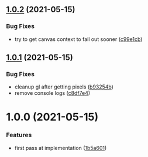 ## [1.0.2](https://github.com/seleb/just-give-me-the-pixels/compare/v1.0.1...v1.0.2) (2021-05-15)


### Bug Fixes

* try to get canvas context to fail out sooner ([c99e1cb](https://github.com/seleb/just-give-me-the-pixels/commit/c99e1cb8142b49f70e7601f9db69ad9e8373098a))

## [1.0.1](https://github.com/seleb/just-give-me-the-pixels/compare/v1.0.0...v1.0.1) (2021-05-15)


### Bug Fixes

* cleanup gl after getting pixels ([b93254b](https://github.com/seleb/just-give-me-the-pixels/commit/b93254b5cf17cd71fec88a9a6577a6738d48baf7))
* remove console logs ([c8df7e4](https://github.com/seleb/just-give-me-the-pixels/commit/c8df7e48c07f3b7654084d2fa8cc7ffd715a3bf4))

# 1.0.0 (2021-05-15)


### Features

* first pass at implementation ([1b5a601](https://github.com/seleb/just-give-me-the-pixels/commit/1b5a601a0e4d1d7cb388dbc9ac9dca61701768ca))
